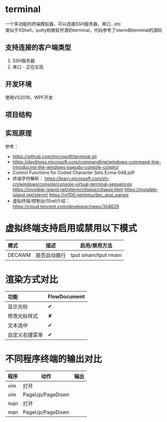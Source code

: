 
# terminal

一个多功能的终端模拟器，可以连接SSH服务器，串口...etc  
类似于XShell，putty和微软开源的terminal，代码参考了xterm和terminal的源码  

## 支持连接的客户端类型
1. SSH服务器
2. 串口 - 正在实现

## 开发环境
使用VS2019，WPF开发

## 项目结构

## 实现原理
参考：  
* https://github.com/microsoft/terminal.git
* https://devblogs.microsoft.com/commandline/windows-command-line-introducing-the-windows-pseudo-console-conpty/
* Control Functions for Coded Character Sets Ecma-048.pdf
* 终端字符解析：
https://learn.microsoft.com/zh-cn/windows/console/console-virtual-terminal-sequences
https://invisible-island.net/xterm/ctlseqs/ctlseqs.html
https://invisible-island.net/xterm/
https://vt100.net/emu/dec_ansi_parser
* 虚拟终端/控制台/Shell介绍：https://cloud.tencent.com/developer/news/304629


# 虚拟终端支持启用或禁用以下模式
| 模式 | 描述 | 启用/禁用方法 |
| :--- | ---------------|---|
| DECAWM | 是否自动换行 |tput smam/tput rmam|


# 渲染方式对比
| 功能 | FlowDocument |
| :--- | ---------------|
| 显示光标        | &#10004; |
| 修改光标样式    | &#10008; |
| 文本选中    | &#10004; |
| 自定义右键菜单    | &#10004; |

# 不同程序终端的输出对比
| 程序 | 动作 | 输出 |
| :--- | ----|------|
| vim  | 打开|      |
| vim  | PageUp/PageDown ||
| man | 打开| |
| man | PageUp/PageDown ||





